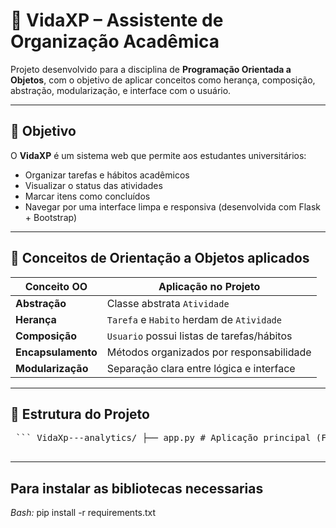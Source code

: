 # 🌱 VidaXP – Assistente de Organização Acadêmica

Projeto desenvolvido para a disciplina de **Programação Orientada a Objetos**, com o objetivo de aplicar conceitos como herança, composição, abstração, modularização, e interface com o usuário.

---

## 🎯 Objetivo

O **VidaXP** é um sistema web que permite aos estudantes universitários:

- Organizar tarefas e hábitos acadêmicos
- Visualizar o status das atividades
- Marcar itens como concluídos
- Navegar por uma interface limpa e responsiva (desenvolvida com Flask + Bootstrap)

---

## 🧠 Conceitos de Orientação a Objetos aplicados

| Conceito OO       | Aplicação no Projeto                    |
|-------------------|------------------------------------------|
| **Abstração**     | Classe abstrata `Atividade`             |
| **Herança**       | `Tarefa` e `Habito` herdam de `Atividade` |
| **Composição**    | `Usuario` possui listas de tarefas/hábitos |
| **Encapsulamento**| Métodos organizados por responsabilidade |
| **Modularização** | Separação clara entre lógica e interface |

---

## 🧱 Estrutura do Projeto

 <pre>
 ``` VidaXp---analytics/ ├── app.py # Aplicação principal (Flask) ├── README.md # Documentação do projeto ├── requirements.txt # Dependências │ ├── templates/ # HTML (interface com usuário) │ ├── base.html │ └── index.html │ ├── static/ # CSS customizado │ └── style.css │ ├── package/ # Lógica do sistema (orientado a objetos) │ ├── usuario.py │ └── atividades/ │ ├── atividade.py │ ├── tarefa.py │ └── habito.py │ ├── instance/ # Banco de dados local(SQL) │ └── vidaxp.db ``` 
 </pre>

---

## Para instalar as bibliotecas necessarias 
*Bash:*
pip install -r requirements.txt
